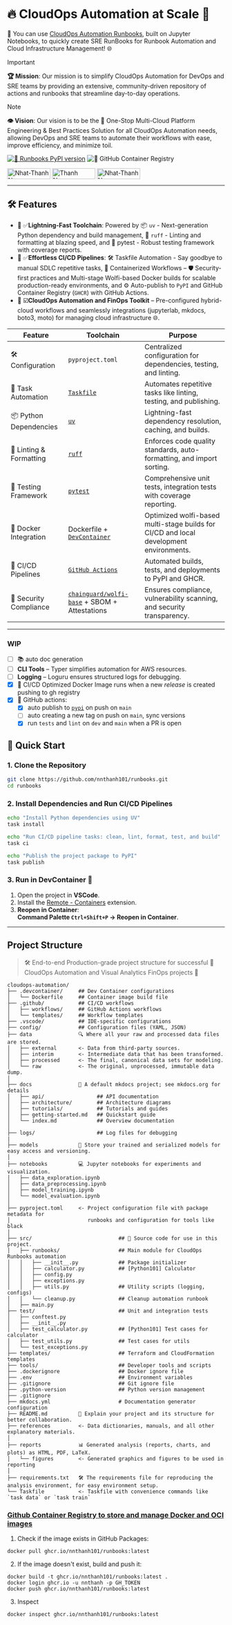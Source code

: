 # 🔥 CloudOps Automation at Scale 🦅

🌟 You can use [CloudOps Automation Runbooks](https://cloudops.oceansoft.io), built on Jupyter Notebooks, to quickly create SRE RunBooks for Runbook Automation and Cloud Infrastructure Management! 🌐

> [!IMPORTANT]
> **🏆 Mission**: Our mission is to simplify CloudOps Automation for DevOps and SRE teams by providing an extensive, community-driven repository of actions and runbooks that streamline day-to-day operations. 

> [!NOTE]
> **👁️ Vision**: Our vision is to be the 🥇 One-Stop Multi-Cloud Platform Engineering & Best Practices Solution for all CloudOps Automation needs, allowing DevOps and SRE teams to automate their workflows with ease, improve efficiency, and minimize toil.

[![🐍 Runbooks PyPI version](https://img.shields.io/pypi/v/runbooks)](https://pypi.org/project/runbooks/) ![🦾 GitHub Container Registry](https://img.shields.io/github/v/tag/nnthanh101/runbooks:latest?label=GHCR%20Version&color=blue&logo=docker)


<div align="left">
  <a href="https://www.linkedin.com/in/nnthanh" target="blank"><img align="center" src="https://img.shields.io/badge/-nnthanh-blue?style=flat-square&logo=Linkedin&logoColor=white&link=https://www.linkedin.com/in/nnthanh/" alt="Nhat-Thanh Nguyen" height="25" width="100" /></a>
  <a href="https://github.com/nnthanh101/" target="blank"><img align="center" src="https://img.shields.io/github/followers/nnthanh101?label=Follow&style=social&link=https://github.com/nnthanh101/" alt="Thanh Nguyen" height="25" width="100" /></a>
  <a href="https://www.facebook.com/groups/platformengineering" target="blank"><img align="center" src="https://img.shields.io/badge/Facebook-blue?style=flat-square&logo=facebook&logoColor=white&link=[https://www.linkedin.com/in/nnthanh/](https://www.facebook.com/groups/platformengineering)" alt="Nhat-Thanh Nguyen" height="25" width="100" /></a>  
</div>

---

## 🛠️ Features

* 🥉 ✅**Lightning-Fast Toolchain**: Powered by 📦 `uv` - Next-generation Python dependency and build management, 💅 `ruff` - Linting and formatting at blazing speed, and 🧪 pytest - Robust testing framework with coverage reports.
* 🥈 ✅**Effortless CI/CD Pipelines**: 🛠️ Taskfile Automation - Say goodbye to manual SDLC repetitive tasks, 🐳 Containerized Workflows – 🛡️ Security-first practices and Multi-stage Wolfi-based Docker builds for scalable production-ready environments, and ⚙️ Auto-publish to `PyPI` and GitHub Container Registry (`GHCR`) with GitHub Actions.
* 🥇 ☑️**CloudOps Automation and FinOps Toolkit** – Pre-configured hybrid-cloud workflows and seamlessly integrations (jupyterlab, mkdocs, boto3, moto) for managing cloud infrastructure 🌐.  

| **Feature**              | **Toolchain**                            | **Purpose**                                        |
|--------------------------|-------------------------------------|----------------------------------------------------|
| 🛠️ Configuration         | `pyproject.toml`                 | Centralized configuration for dependencies, testing, and linting.  |
| 🧹 Task Automation       | [`Taskfile`](https://taskfile.dev/) | Automates repetitive tasks like linting, testing, and publishing.  |
| 📦 Python Dependencies   | [`uv`](https://docs.astral.sh/uv/)  | Lightning-fast dependency resolution, caching, and builds. |
| 💅 Linting & Formatting  | [`ruff`](https://docs.astral.sh/ruff/) | Enforces code quality standards, auto-formatting, and import sorting.  |
| 🧪 Testing Framework     | [`pytest`](https://docs.pytest.org/)  | Comprehensive unit tests, integration tests with coverage reporting.    |
| 🐳 Docker Integration    | Dockerfile + [`DevContainer`](https://containers.dev/)  | Optimized wolfi-based multi-stage builds for CI/CD and local development environments. |
| 🦾 CI/CD Pipelines       | [`GitHub Actions`](https://github.com/features/actions) | Automated builds, tests, and deployments to PyPI and GHCR. |
| 📝 Security Compliance   | [`chainguard/wolfi-base`](https://hub.docker.com/r/chainguard/wolfi-base) + SBOM + Attestations | Ensures compliance, vulnerability scanning, and security transparency. |

---

### WIP

- [ ] 📚 auto doc generation
- [ ] **CLI Tools** – Typer simplifies automation for AWS resources.  
- [ ] **Logging** – Loguru ensures structured logs for debugging. 
- [x] 🐳 CI/CD Optimized Docker Image runs when a new *release* is created pushing to gh registry
- [x] 🦾 GitHub actions:
    - [x] auto publish to [`pypi`](https://pypi.org/) on push on `main`
    - [ ] auto creating a new tag on push on `main`, sync versions
    - [x] run `tests` and `lint` on `dev` and `main` when a PR is open

## 🚀 Quick Start

### 1. Clone the Repository

```bash
git clone https://github.com/nnthanh101/runbooks.git
cd runbooks
```

### 2. Install Dependencies and Run CI/CD Pipelines

```bash
echo "Install Python dependencies using UV"
task install

echo "Run CI/CD pipeline tasks: clean, lint, format, test, and build"
task ci

echo "Publish the project package to PyPI"
task publish
```

### 3. Run in DevContainer 🐳

1. Open the project in **VSCode**.  
2. Install the [Remote - Containers](https://marketplace.visualstudio.com/items?itemName=ms-vscode-remote.remote-containers) extension.  
3. **Reopen in Container**:  
   **Command Palette `Ctrl+Shift+P` → Reopen in Container**.  

---

## Project Structure

> 🛠 End-to-end Production-grade project structure for successful 💎 CloudOps Automation and Visual Analytics FinOps projects 🚀

```
cloudops-automation/
├── .devcontainer/     ## Dev Container configurations
│   └── Dockerfile     ## Container image build file
├── .github/           ## CI/CD workflows
│   ├── workflows/     ## GitHub Actions workflows
│   └── templates/     ## Workflow templates
├── .vscode/           ## IDE-specific configurations
├── config/            ## Configuration files (YAML, JSON)
├── data               🔍 Where all your raw and processed data files are stored.
│   ├── external       <- Data from third-party sources.
│   ├── interim        <- Intermediate data that has been transformed.
│   ├── processed      <- The final, canonical data sets for modeling.
│   └── raw            <- The original, unprocessed, immutable data dump.
│
├── docs               📓 A default mkdocs project; see mkdocs.org for details
│   ├── api/                 ## API documentation
│   ├── architecture/        ## Architecture diagrams
│   ├── tutorials/           ## Tutorials and guides
│   ├── getting-started.md   ## Quickstart guide
│   └── index.md             ## Overview documentation
│
├── logs/                    ## Log files for debugging
|
├── models             🧠 Store your trained and serialized models for easy access and versioning.
│
├── notebooks          💻 Jupyter notebooks for experiments and visualization.
│   ├── data_exploration.ipynb
│   ├── data_preprocessing.ipynb
│   ├── model_training.ipynb
│   └── model_evaluation.ipynb
│
├── pyproject.toml     <- Project configuration file with package metadata for 
│                         runbooks and configuration for tools like black
│
├── src/                            ## 🧩 Source code for use in this project.
│   ├── runbooks/                   ## Main module for CloudOps Runbooks automation
│   │   ├── __init__.py             ## Package initializer
│   │   ├── calculator.py           ## [Python101] Calculator
│   │   ├── config.py
│   │   ├── exceptions.py
│   │   ├── utils.py                ## Utility scripts (logging, configs)
│   │   └── cleanup.py              ## Cleanup automation runbook
│   ├── main.py     
├── test/                           ## Unit and integration tests
│   ├── conftest.py
│   ├── __init__.py
│   ├── test_calculator.py          ## [Python101] Test cases for calculator
│   ├── test_utils.py               ## Test cases for utils
│   └── test_exceptions.py         
├── templates/                      ## Terraform and CloudFormation templates
├── tools/                          ## Developer tools and scripts
├── .dockerignore                   ## Docker ignore file
├── .env                            ## Environment variables
├── .gitignore                      ## Git ignore file
├── .python-version                 ## Python version management
├── .gitignore
├── mkdocs.yml                      # Documentation generator configuration
├── README.md          🤝 Explain your project and its structure for better collaboration.
├── references         <- Data dictionaries, manuals, and all other explanatory materials.
│
├── reports            📊 Generated analysis (reports, charts, and plots) as HTML, PDF, LaTeX.
│   └── figures        <- Generated graphics and figures to be used in reporting
│
├── requirements.txt   🛠 The requirements file for reproducing the analysis environment, for easy environment setup.
└── Taskfile           <- Taskfile with convenience commands like `task data` or `task train`

```

### [Github Container Registry to store and manage Docker and OCI images](https://docs.github.com/en/packages/working-with-a-github-packages-registry/working-with-the-container-registry)

1. Check if the image exists in GitHub Packages:

```
docker pull ghcr.io/nnthanh101/runbooks:latest
```

2. If the image doesn't exist, build and push it:

```
docker build -t ghcr.io/nnthanh101/runbooks:latest .
docker login ghcr.io -u nnthanh -p GH_TOKEN
docker push ghcr.io/nnthanh101/runbooks:latest
```

3. Inspect

```
docker inspect ghcr.io/nnthanh101/runbooks:latest
```
